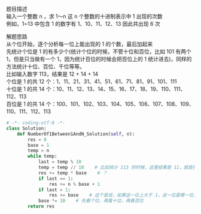 
题目描述  
输入一个整数 n ，求 1～n 这 n 个整数的十进制表示中 1 出现的次数  
例如，1~13 中包含 1 的数字有 1、10、11、12、13 因此共出现 6 次  


解题思路  
从个位开始，逐个分析每一位上能出现的 1 的个数，最后加起来  
先统计个位是 1 的有多少个(统计个位的时候，不管十位和百位，比如 101 有两个 1，但是只当做有一个 1，因为统计百位的时候会把百位上的 1 统计进去)，同样的方法统计十位、百位、千位等等。  
比如输入数字 113，结果是 12 + 14 + 14  
个位是 1 的共 12 个：1、11、21、31、41、51、61、71、81、91、101、111  
十位是 1 的共 14 个：10、11、12、13、14、15、16、17、18、19、110、111、112、113  
百位是 1 的共 14 个：100、101、102、103、104、105、106、107、108、109、110、111、112、113  


```python 
# -*- coding:utf-8 -*-
class Solution:
    def NumberOf1Between1AndN_Solution(self, n):
        res = 0
        base = 1
        temp = n
        while temp:
            last = temp % 10
            temp = temp // 10    # 比如统计 113 的时候，这里结果是 11，就是按照每 10 个分成了 11 段，每一段有一个个位数是 1 的数字，后面还加了 1 个 1，就是纯粹的个位数 1    
            res += temp * base    # ？
            if last == 1:
                res += n % base + 1
            if last > 1:
                res += base    # 这个是说，如果这一位上大于 1，这一位是哪一位，就有多少个包含 1 的。比如 356，百位上大于 1，就有 100 个，就是 100-199，如果是千位就有 1000 个。
            base *= 10    # 先看个位，再看十位，再看百位  
        return res
```
